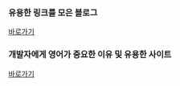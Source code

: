 ### 유용한 링크를 모은 블로그

[바로가기](https://opensupport.tistory.com/)

### 개발자에게 영어가 중요한 이유 및 유용한 사이트

[바로가기](<https://jhrogue.blogspot.com/2020/09/1.html?utm_source=feedburner&utm_medium=feed&utm_campaign=Feed:+blogspot/ASpE+(???+vs+?)>)

